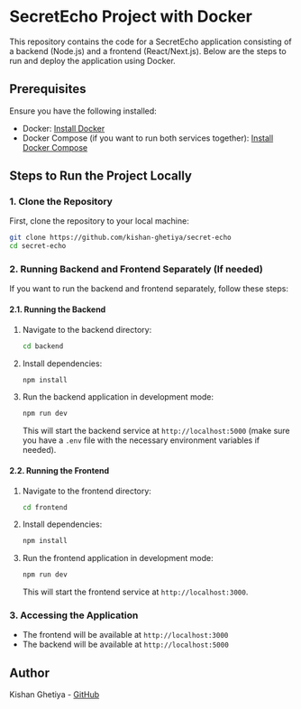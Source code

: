 
# SecretEcho Project with Docker

This repository contains the code for a SecretEcho application consisting of a backend (Node.js) and a frontend (React/Next.js). Below are the steps to run and deploy the application using Docker.

## Prerequisites

Ensure you have the following installed:

- Docker: [Install Docker](https://www.docker.com/get-started)
- Docker Compose (if you want to run both services together): [Install Docker Compose](https://docs.docker.com/compose/install/)

## Steps to Run the Project Locally

### 1. Clone the Repository

First, clone the repository to your local machine:

```bash
git clone https://github.com/kishan-ghetiya/secret-echo
cd secret-echo
```

### 2. Running Backend and Frontend Separately (If needed)

If you want to run the backend and frontend separately, follow these steps:

#### 2.1. Running the Backend

1. Navigate to the backend directory:
   ```bash
   cd backend
   ```

2. Install dependencies:
   ```bash
   npm install
   ```

3. Run the backend application in development mode:
   ```bash
   npm run dev
   ```

   This will start the backend service at `http://localhost:5000` (make sure you have a `.env` file with the necessary environment variables if needed).

#### 2.2. Running the Frontend

1. Navigate to the frontend directory:
   ```bash
   cd frontend
   ```

2. Install dependencies:
   ```bash
   npm install
   ```

3. Run the frontend application in development mode:
   ```bash
   npm run dev
   ```

   This will start the frontend service at `http://localhost:3000`.

### 3. Accessing the Application

- The frontend will be available at `http://localhost:3000`
- The backend will be available at `http://localhost:5000`

## Author

Kishan Ghetiya - [GitHub](https://github.com/KishanGhetiya)
